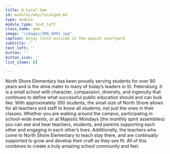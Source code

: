 ```yaml
---
title: A Local Gem
id: modules/why/localgem.md
type: module
module_type: text_left
class_name: gem
image: "/images/IMG_6091.jpg"
caption: Enjoy lunch outside in the quaint courtyard.
subtitle: ''
text_left: ''
button: ''
button_icon: ''
list_items: []

---
```

North Shore Elementary has been proudly serving students for over 90 years and is the alma mater to many of today’s leaders in St. Petersburg.  It is a small school with character, compassion, diversity, and ingenuity that continues to define what successful public education should and can look like.  With approximately 350 students, the small size of North Shore allows for all teachers and staff to know all students, not just the ones in their classes.  Whether you are walking around the campus, participating in school-wide events, or at Majestic Mondays (the monthly spirit assemblies) you can see and hear teachers, students, and parents supporting each other and engaging in each other’s lives.  Additionally, the teachers who come to North Shore Elementary to teach stay there, and are continually supported to grow and develop their craft as they see fit.  All of this combines to create a truly amazing school community and feel.